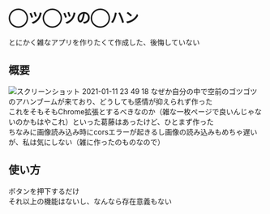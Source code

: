 # ◯ツ◯ツの◯ハン

とにかく雑なアプリを作りたくて作成した、後悔していない  

## 概要
![スクリーンショット 2021-01-11 23 49 18](https://user-images.githubusercontent.com/38649734/104196940-bf226880-5467-11eb-8e61-1217e8c02eee.png)
なぜか自分の中で空前のゴツゴツのアハンブームが来ており、どうしても感情が抑えられず作った  
これをそもそもChrome拡張とするべきなのか（雑な一枚ページで良いんじゃないのかもはやこれ）といった葛藤はあったけど、ひとまず作った  
ちなみに画像読み込み時にcorsエラーが起きるし画像の読み込みもめちゃ遅いが、私は気にしない（雑に作ったのものなので）  

## 使い方
ボタンを押下するだけ  
それ以上の機能はないし、なんなら存在意義もない  
